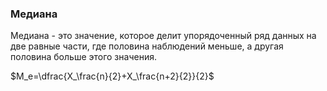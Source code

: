 ### Медиана

 Медиана -  это значение, которое делит упорядоченный ряд данных на две равные части, где половина наблюдений меньше, а другая половина больше этого значения. 

$M_e=\dfrac{X_\frac{n}{2}+X_\frac{n+2}{2}}{2}$

